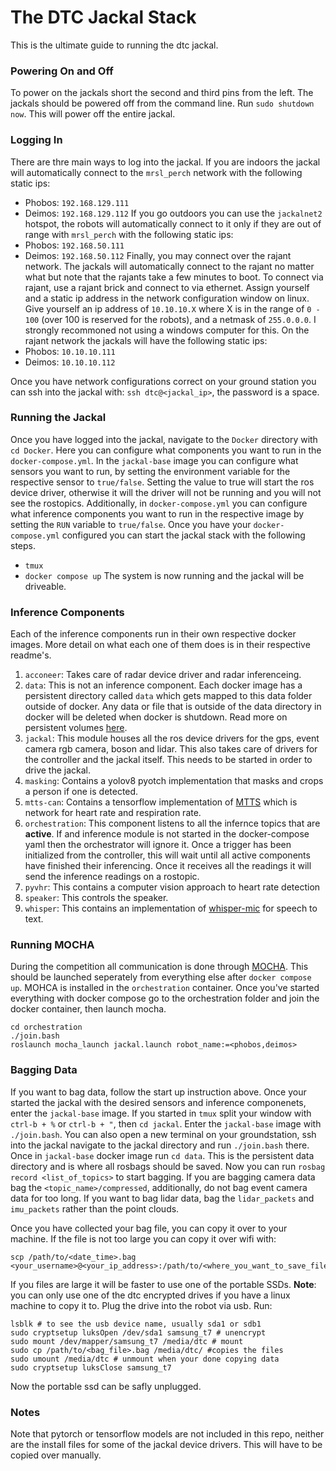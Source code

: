 # The DTC Jackal Stack
This is the ultimate guide to running the dtc jackal.

### Powering On and Off
To power on the jackals short the second and third pins from the left. The jackals should be powered off from the command line. Run `sudo shutdown now`. This will power off the entire jackal.

### Logging In
There are thre main ways to log into the jackal. If you are indoors the jackal will automatically connect to the `mrsl_perch` network with the following static ips:
 - Phobos: `192.168.129.111`
 - Deimos: `192.168.129.112`
If you go outdoors you can use the `jackalnet2` hotspot, the robots will automatically connect to it only if they are out of range with `mrsl_perch` with the following static ips:
 - Phobos: `192.168.50.111`
 - Deimos: `192.168.50.112`
Finally, you may connect over the rajant network. The jackals will automatically connect to the rajant no matter what but note that the rajants take a few minutes to boot. To connect via rajant, use a rajant brick and connect to via ethernet. Assign yourself and a static ip address in the network configuration window on linux. Give yourself an ip address of `10.10.10.X` where X is in the range of `0 - 100` (over 100 is reserved for the robots), and a netmask of `255.0.0.0`. I strongly recommoned not using a windows computer for this. On the rajant network the jackals will have the following static ips:
 - Phobos: `10.10.10.111`
 - Deimos: `10.10.10.112`

Once you have network configurations correct on your ground station you can ssh into the jackal with: `ssh dtc@<jackal_ip>`, the password is a space.

### Running the Jackal
Once you have logged into the jackal, navigate to the `Docker` directory with `cd Docker`. Here you can configure what components you want to run in the `docker-compose.yml`. In the `jackal-base` image you can configure what sensors you want to run, by setting the environment variable for the respective sensor to `true/false`. Setting the value to true will start the ros device driver, otherwise it will the driver will not be running and you will not see the rostopics. Additionally, in `docker-compose.yml` you can configure what inference components you want to run in the respective image by setting the `RUN` variable to `true/false`. Once you have your `docker-compose.yml` configured you can start the jackal stack with the following steps.
 - `tmux`
 - `docker compose up`
The system is now running and the jackal will be driveable.

### Inference Components
Each of the inference components run in their own respective docker images. More detail on what each one of them does is in their respective readme's.
 1. `acconeer`: Takes care of radar device driver and radar inferenceing.
 2. `data`: This is not an inference component. Each docker image has a persistent directory called `data` which gets mapped to this data folder outside of docker. Any data or file that is outside of the data directory in docker will be deleted when docker is shutdown. Read more on persistent volumes [here](https://docs.docker.com/engine/storage/volumes/).
 3. `jackal`: This module houses all the ros device drivers for the gps, event camera rgb camera, boson and lidar. This also takes care of drivers for the controller and the jackal itself. This needs to be started in order to drive the jackal.
 4. `masking`: Contains a yolov8 pyotch implementation that masks and crops a person if one is detected.
 5. `mtts-can`: Contains a tensorflow implementation of [MTTS](https://github.com/xliucs/MTTS-CAN) which is network for heart rate and respiration rate. 
 6. `orchestration`: This component listens to all the infernce topics that are __active__. If and inference module is not started in the docker-compose yaml then the orchestrator will ignore it. Once a trigger has been initialized from the controller, this will wait until all active components have finished their inferencing. Once it receives all the readings it will send the inference readings on a rostopic. 
 7. `pyvhr`: This contains a computer vision approach to heart rate detection
 8. `speaker`: This controls the speaker.
 9. `whisper`: This contains an implementation of [whisper-mic](https://github.com/mallorbc/whisper_mic) for speech to text. 

### Running MOCHA
During the competition all communication is done through [MOCHA](https://github.com/KumarRobotics/MOCHA). This should be launched seperately from everything else after `docker compose up`. MOHCA is installed in the `orchestration` container. Once you've started everything with docker compose go to the orchestration folder and join the docker container, then launch mocha.
```
cd orchestration
./join.bash
roslaunch mocha_launch jackal.launch robot_name:=<phobos,deimos>
```

### Bagging Data
If you want to bag data, follow the start up instruction above. Once your started the jackal with the desired sensors and inference componenets, enter the `jackal-base` image. If you started in `tmux` split your window with `ctrl-b + %` or `ctrl-b + "`, then `cd jackal`. Enter the `jackal-base` image with `./join.bash`. You can also open a new terminal on your groundstation, ssh into the jackal navigate to the jackal directory and run `./join.bash` there. Once in `jackal-base` docker image run `cd data`. This is the persistent data directory and is where all rosbags should be saved. Now you can run `rosbag record <list_of_topics>` to start bagging. If you are bagging camera data bag the `<topic_name>/compressed`, additionally, do not bag event camera data for too long. If you want to bag lidar data, bag the `lidar_packets` and `imu_packets` rather than the point clouds.

Once you have collected your bag file, you can copy it over to your machine. If the file is not too large you can copy it over wifi with:
``` 
scp /path/to/<date_time>.bag <your_username>@<your_ip_address>:/path/to/<where_you_want_to_save_file>
```
If you files are large it will be faster to use one of the portable SSDs. __Note__: you can only use one of the dtc encrypted drives if you have a linux machine to copy it to. Plug the drive into the robot via usb. Run:
```
lsblk # to see the usb device name, usually sda1 or sdb1
sudo cryptsetup luksOpen /dev/sda1 samsung_t7 # unencrypt
sudo mount /dev/mapper/samsung_t7 /media/dtc # mount
sudo cp /path/to/<bag_file>.bag /media/dtc/ #copies the files
sudo umount /media/dtc # unmount when your done copying data
sudo cryptsetup luksClose samsung_t7
```
Now the portable ssd can be safly unplugged. 

### Notes
Note that pytorch or tensorflow models are not included in this repo, neither are the install files for some of the jackal device drivers. This will have to be copied over manually.  
